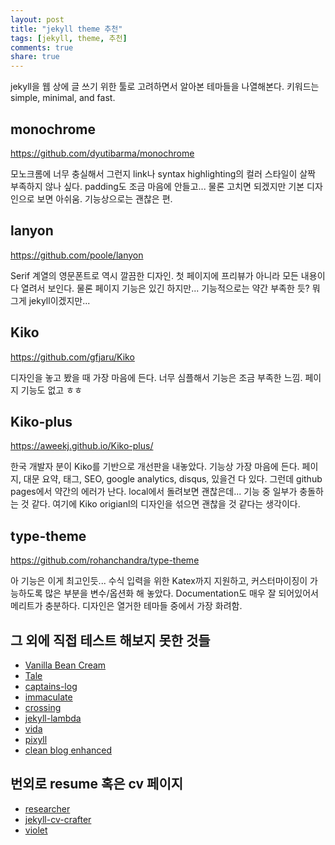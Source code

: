 ```yaml
---
layout: post
title: "jekyll theme 추천"
tags: [jekyll, theme, 추천]
comments: true
share: true
---
```


jekyll을 웹 상에 글 쓰기 위한 툴로 고려하면서 알아본 테마들을 나열해본다. 키워드는 simple, minimal, and fast.

## monochrome
<https://github.com/dyutibarma/monochrome>

모노크롬에 너무 충실해서 그런지 link나 syntax highlighting의 컬러 스타일이 살짝 부족하지 않나 싶다. padding도 조금 마음에 안들고... 물론 고치면 되겠지만 기본 디자인으로 보면 아쉬움. 기능상으로는 괜찮은 편.

## lanyon
<https://github.com/poole/lanyon>

Serif 계열의 영문폰트로 역시 깔끔한 디자인. 첫 페이지에 프리뷰가 아니라 모든 내용이 다 열려서 보인다. 물론 페이지 기능은 있긴 하지만... 기능적으로는 약간 부족한 듯? 뭐 그게 jekyll이겠지만...

## Kiko
<https://github.com/gfjaru/Kiko>

디자인을 놓고 봤을 때 가장 마음에 든다. 너무 심플해서 기능은 조금 부족한 느낌. 페이지 기능도 없고 ㅎㅎ

## Kiko-plus
<https://aweekj.github.io/Kiko-plus/>

한국 개발자 분이 Kiko를 기반으로 개선판을 내놓았다. 기능상 가장 마음에 든다. 페이지, 대문 요약, 태그, SEO, google analytics, disqus, 있을건 다 있다. 그런데 github pages에서 약간의 에러가 난다. local에서 돌려보면 괜찮은데... 기능 중 일부가 충돌하는 것 같다. 여기에 Kiko origianl의 디자인을 섞으면 괜찮을 것 같다는 생각이다.

## type-theme
<https://github.com/rohanchandra/type-theme>

아 기능은 이게 최고인듯... 수식 입력을 위한 Katex까지 지원하고, 커스터마이징이 가능하도록 많은 부분을 변수/옵션화 해 놓았다. Documentation도 매우 잘 되어있어서 메리트가 충분하다. 디자인은 열거한 테마들 중에서 가장 화려함.

## 그 외에 직접 테스트 해보지 못한 것들

* [Vanilla Bean Cream](http://richbray.me/frap/)
* [Tale](https://github.com/chesterhow/tale)
* [captains-log](https://github.com/mashlo/captains-log/)
* [immaculate](https://github.com/siawyoung/immaculate)
* [crossing](https://github.com/barepants/crossing-jekyll)
* [jekyll-lambda](https://github.com/lauris/jekyll-lambda)
* [vida](https://github.com/syaning/vida)
* [pixyll](https://github.com/johnotander/pixyll)
* [clean blog enhanced](https://github.com/shikherverma/shikherverma.github.io)

## 번외로 resume 혹은 cv 페이지
* [researcher](https://github.com/bk2dcradle/researcher)
* [jekyll-cv-crafter](https://github.com/streetturtle/jekyll-cv-crafter)
* [violet](https://github.com/sergiokopplin/violet)
